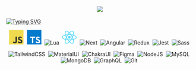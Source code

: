 <!-- <div id="header" align="center">  
  <a href="https://www.sampconrad.com" target="_blank"><img src="https://cdn-icons-png.flaticon.com/512/876/876019.png" width="100"></a>  
</div> -->

<div id="header" align="center">  
  <a href="https://www.sampconrad.com" target="_blank"><img src="https://svgshare.com/i/wdn.svg" width="300"></a>  
</div>


[![Typing SVG](https://readme-typing-svg.demolab.com?font=Fira+Code&pause=1000&color=F7F7EF&center=true&vCenter=true&width=1000&lines=Hey+there!+I'm+Conrado+and+I+do+dev+stuff.;www.sampconrad.com)](https://www.sampconrad.com)

<div align="center">
  <img src="https://github.com/devicons/devicon/blob/master/icons/javascript/javascript-original.svg" title="JavaScript" alt="JavaScript" width="40" height="40"/>&nbsp; 
  <img src="https://github.com/devicons/devicon/blob/master/icons/typescript/typescript-plain.svg" title="TypeScript" alt="TypeScript" width="40" height="40"/>&nbsp;
  <img src="https://cdn.jsdelivr.net/gh/devicons/devicon/icons/lua/lua-original-wordmark.svg" title="Lua" alt="Lua" width="40" height="40"/>&nbsp;
  <img src="https://github.com/devicons/devicon/blob/master/icons/react/react-original.svg" title="React" alt="React" width="40" height="40"/>&nbsp; 
  <img src="https://seeklogo.com/images/N/next-js-icon-logo-EE302D5DBD-seeklogo.com.png" title="Next" alt="Next" width="40" height="40"/>&nbsp;
  <img src="https://cdn.jsdelivr.net/gh/devicons/devicon/icons/angularjs/angularjs-plain.svg" title="Angular" alt="Angular" width="40" height="40"/>&nbsp;
  <img src="https://cdn.jsdelivr.net/gh/devicons/devicon/icons/redux/redux-original.svg" title="Redux" alt="Redux" width="40" height="40"/>&nbsp;
  <img src="https://cdn.jsdelivr.net/gh/devicons/devicon/icons/jest/jest-plain.svg" title="Jest" alt="Jest" width="40" height="40"/>&nbsp;  
  <img src="https://cdn.jsdelivr.net/gh/devicons/devicon/icons/sass/sass-original.svg" title="Sass" alt="Sass" width="40" height="40"/>&nbsp;  
  
  <img src="https://cdn.jsdelivr.net/gh/devicons/devicon/icons/tailwindcss/tailwindcss-plain.svg" title="TailwindCSS" alt="TailwindCSS" width="40" height="40"/>&nbsp;
  <img src="https://cdn.jsdelivr.net/gh/devicons/devicon/icons/materialui/materialui-plain.svg" title="MaterialUI" alt="MaterialUI" width="40" height="40"/>&nbsp;
  <img src="https://www.coffeeclass.io/logos/chakra-ui.png" title="ChakraUI" alt="ChakraUI" width="40" height="40"/>&nbsp;
  <img src="https://cdn.jsdelivr.net/gh/devicons/devicon/icons/figma/figma-original.svg" title="Figma" alt="Figma" width="30" height="40"/>&nbsp;
  <img src="https://cdn.jsdelivr.net/gh/devicons/devicon/icons/nodejs/nodejs-original.svg" title="NodeJS" alt="NodeJS" width="40" height="40"/>&nbsp;
  <img src="https://cdn.jsdelivr.net/gh/devicons/devicon/icons/mysql/mysql-original.svg" title="MySQL" alt="MySQL" width="40" height="40"/>&nbsp;
  <img src="https://cdn.jsdelivr.net/gh/devicons/devicon/icons/mongodb/mongodb-plain.svg" title="MongoDB" alt="MongoDB" width="40" height="40"/>&nbsp;
  <img src="https://cdn.jsdelivr.net/gh/devicons/devicon/icons/graphql/graphql-plain.svg" title="GraphQL" alt="GraphQL" width="40" height="40"/>&nbsp;
  <img src="https://cdn.jsdelivr.net/gh/devicons/devicon/icons/git/git-original.svg" title="Git" alt="Git" width="40" height="40"/>&nbsp;
</div>
